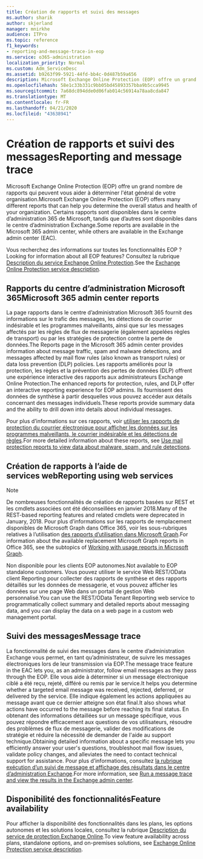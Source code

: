 ```yaml
---
title: Création de rapports et suivi des messages
ms.author: sharik
author: skjerland
manager: mnirkhe
audience: ITPro
ms.topic: reference
f1_keywords:
- reporting-and-message-trace-in-eop
ms.service: o365-administration
localization_priority: Normal
ms.custom: Adm_ServiceDesc
ms.assetid: b9263f99-5921-44fd-bb4c-0d487b59a656
description: Microsoft Exchange Online Protection (EOP) offre un grand nombre de rapports qui peuvent vous aider à déterminer l'état général de votre organisation. Certains rapports sont disponibles dans le centre d’administration 365 de Microsoft, tandis que d’autres sont disponibles dans le centre d’administration Exchange.
ms.openlocfilehash: 58e1c33b331c9bb05bd45893357bba9b5cca9945
ms.sourcegitcommit: 7a68dc894dde0d06fab014c56914a78aa8cda847
ms.translationtype: MT
ms.contentlocale: fr-FR
ms.lasthandoff: 04/21/2020
ms.locfileid: "43638941"
---
```

# <a name="reporting-and-message-trace"></a><span data-ttu-id="c5eda-104">Création de rapports et suivi des messages</span><span class="sxs-lookup"><span data-stu-id="c5eda-104">Reporting and message trace</span></span>

<span data-ttu-id="c5eda-105">Microsoft Exchange Online Protection (EOP) offre un grand nombre de rapports qui peuvent vous aider à déterminer l'état général de votre organisation.</span><span class="sxs-lookup"><span data-stu-id="c5eda-105">Microsoft Exchange Online Protection (EOP) offers many different reports that can help you determine the overall status and health of your organization.</span></span> <span data-ttu-id="c5eda-106">Certains rapports sont disponibles dans le centre d’administration 365 de Microsoft, tandis que d’autres sont disponibles dans le centre d’administration Exchange.</span><span class="sxs-lookup"><span data-stu-id="c5eda-106">Some reports are available in the Microsoft 365 admin center, while others are available in the Exchange admin center (EAC).</span></span>

<span data-ttu-id="c5eda-107">Vous recherchez des informations sur toutes les fonctionnalités EOP ?</span><span class="sxs-lookup"><span data-stu-id="c5eda-107">Looking for information about all EOP features?</span></span> <span data-ttu-id="c5eda-108">Consultez la rubrique [Description du service Exchange Online Protection](exchange-online-protection-service-description.md).</span><span class="sxs-lookup"><span data-stu-id="c5eda-108">See the [Exchange Online Protection service description](exchange-online-protection-service-description.md).</span></span>

## <a name="microsoft-365-admin-center-reports"></a><span data-ttu-id="c5eda-109">Rapports du centre d’administration Microsoft 365</span><span class="sxs-lookup"><span data-stu-id="c5eda-109">Microsoft 365 admin center reports</span></span>

<span data-ttu-id="c5eda-110">La page rapports dans le centre d’administration Microsoft 365 fournit des informations sur le trafic des messages, les détections de courrier indésirable et les programmes malveillants, ainsi que sur les messages affectés par les règles de flux de messagerie (également appelées règles de transport) ou par les stratégies de protection contre la perte de données.</span><span class="sxs-lookup"><span data-stu-id="c5eda-110">The Reports page in the Microsoft 365 admin center provides information about message traffic, spam and malware detections, and messages affected by mail flow rules (also known as transport rules) or data loss prevention (DLP) policies.</span></span> <span data-ttu-id="c5eda-111">Les rapports améliorés pour la protection, les règles et la prévention des pertes de données (DLP) offrent une expérience interactive des rapports aux administrateurs Exchange Online Protection.</span><span class="sxs-lookup"><span data-stu-id="c5eda-111">The enhanced reports for protection, rules, and DLP offer an interactive reporting experience for EOP admins.</span></span> <span data-ttu-id="c5eda-112">Ils fournissent des données de synthèse à partir desquelles vous pouvez accéder aux détails concernant des messages individuels.</span><span class="sxs-lookup"><span data-stu-id="c5eda-112">These reports provide summary data and the ability to drill down into details about individual messages.</span></span>

<span data-ttu-id="c5eda-113">Pour plus d’informations sur ces rapports, voir [utiliser les rapports de protection du courrier électronique pour afficher les données sur les programmes malveillants, le courrier indésirable et les détections de règles](https://docs.microsoft.com/exchange/monitoring/use-mail-protection-reports).</span><span class="sxs-lookup"><span data-stu-id="c5eda-113">For more detailed information about these reports, see [Use mail protection reports to view data about malware, spam, and rule detections](https://docs.microsoft.com/exchange/monitoring/use-mail-protection-reports).</span></span>

## <a name="reporting-using-web-services"></a><span data-ttu-id="c5eda-114">Création de rapports à l’aide de services web</span><span class="sxs-lookup"><span data-stu-id="c5eda-114">Reporting using web services</span></span>

> [!NOTE]
> <span data-ttu-id="c5eda-115">De nombreuses fonctionnalités de création de rapports basées sur REST et les cmdlets associées ont été déconseillées en janvier 2018.</span><span class="sxs-lookup"><span data-stu-id="c5eda-115">Many of the REST-based reporting features and related cmdlets were deprecated in January, 2018.</span></span> <span data-ttu-id="c5eda-116">Pour plus d’informations sur les rapports de remplacement disponibles de Microsoft Graph dans Office 365, voir les sous-rubriques relatives à l’utilisation [des rapports d’utilisation dans Microsoft Graph](https://go.microsoft.com/fwlink/p/?LinkID=865135).</span><span class="sxs-lookup"><span data-stu-id="c5eda-116">For information about the available replacement Microsoft Graph reports in Office 365, see the subtopics of [Working with usage reports in Microsoft Graph](https://go.microsoft.com/fwlink/p/?LinkID=865135).</span></span>

<span data-ttu-id="c5eda-117">Non disponible pour les clients EOP autonomes.</span><span class="sxs-lookup"><span data-stu-id="c5eda-117">Not available to EOP standalone customers.</span></span> <span data-ttu-id="c5eda-118">Vous pouvez utiliser le service Web REST/OData client Reporting pour collecter des rapports de synthèse et des rapports détaillés sur les données de messagerie, et vous pouvez afficher les données sur une page Web dans un portail de gestion Web personnalisé.</span><span class="sxs-lookup"><span data-stu-id="c5eda-118">You can use the REST/OData Tenant Reporting web service to programmatically collect summary and detailed reports about messaging data, and you can display the data on a web page in a custom web management portal.</span></span>

## <a name="message-trace"></a><span data-ttu-id="c5eda-119">Suivi des messages</span><span class="sxs-lookup"><span data-stu-id="c5eda-119">Message trace</span></span>

<span data-ttu-id="c5eda-120">La fonctionnalité de suivi des messages dans le centre d’administration Exchange vous permet, en tant qu’administrateur, de suivre les messages électroniques lors de leur transmission via EOP.</span><span class="sxs-lookup"><span data-stu-id="c5eda-120">The message trace feature in the EAC lets you, as an administrator, follow email messages as they pass through the EOP.</span></span> <span data-ttu-id="c5eda-121">Elle vous aide à déterminer si un message électronique ciblé a été reçu, rejeté, différé ou remis par le service.</span><span class="sxs-lookup"><span data-stu-id="c5eda-121">It helps you determine whether a targeted email message was received, rejected, deferred, or delivered by the service.</span></span> <span data-ttu-id="c5eda-122">Elle indique également les actions appliquées au message avant que ce dernier atteigne son état final.</span><span class="sxs-lookup"><span data-stu-id="c5eda-122">It also shows what actions have occurred to the message before reaching its final status.</span></span> <span data-ttu-id="c5eda-123">En obtenant des informations détaillées sur un message spécifique, vous pouvez répondre efficacement aux questions de vos utilisateurs, résoudre des problèmes de flux de messagerie, valider des modifications de stratégie et réduire la nécessité de demander de l'aide au support technique.</span><span class="sxs-lookup"><span data-stu-id="c5eda-123">Obtaining detailed information about a specific message lets you efficiently answer your user's questions, troubleshoot mail flow issues, validate policy changes, and alleviates the need to contact technical support for assistance.</span></span> <span data-ttu-id="c5eda-124">Pour plus d’informations, consultez [la rubrique exécution d’un suivi de message et affichage des résultats dans le centre d’administration Exchange](https://docs.microsoft.com/exchange/monitoring/trace-an-email-message/run-a-message-trace-and-view-results).</span><span class="sxs-lookup"><span data-stu-id="c5eda-124">For more information, see [Run a message trace and view the results in the Exchange admin center](https://docs.microsoft.com/exchange/monitoring/trace-an-email-message/run-a-message-trace-and-view-results).</span></span>

## <a name="feature-availability"></a><span data-ttu-id="c5eda-125">Disponibilité des fonctionnalités</span><span class="sxs-lookup"><span data-stu-id="c5eda-125">Feature availability</span></span>

<span data-ttu-id="c5eda-126">Pour afficher la disponibilité des fonctionnalités dans les plans, les options autonomes et les solutions locales, consultez la rubrique [Description du service de protection Exchange Online](exchange-online-protection-service-description.md).</span><span class="sxs-lookup"><span data-stu-id="c5eda-126">To view feature availability across plans, standalone options, and on-premises solutions, see [Exchange Online Protection service description](exchange-online-protection-service-description.md).</span></span>

